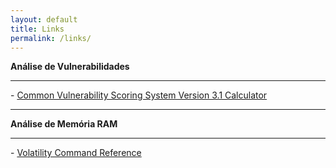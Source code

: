 ```yaml
---
layout: default
title: Links
permalink: /links/
---
```


<b>Análise de Vulnerabilidades</b>
<hr>
- <a href="https://www.first.org/cvss/calculator/3.1" target="_blank">Common Vulnerability Scoring System Version 3.1 Calculator</a>
<hr>
<b> Análise de Memória RAM </b>
<hr>
- <a href="https://github.com/volatilityfoundation/volatility/wiki/Command-Reference" target="_blank"> Volatility Command Reference </a>
